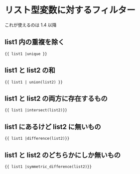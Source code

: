 # リスト型変数に対するフィルター

これが使えるのは 1.4 以降

## list1 内の重複を除く
```
{{ list1 |unique }}
```

## list1 と list2 の和
```
{{ list1 | union(list2) }}
```

## list1 と list2 の両方に存在するもの
```
{{ list1 |intersect(list2)}}
```

## list1 にあるけど list2 に無いもの
```
{{ list1 |difference(list2)}}
```

## list1 と list2 のどちらかにしか無いもの
```
{{ list1 |symmetric_difference(list2)}}
```

